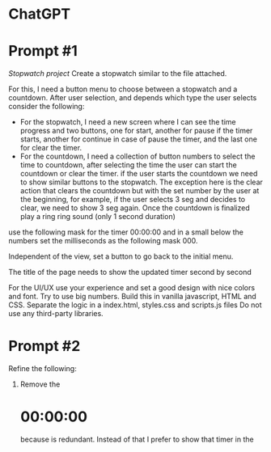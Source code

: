 # ChatGPT

# Prompt #1

*Stopwatch project*
Create a stopwatch similar to the file attached.

For this, I need a button menu to choose between a stopwatch and a countdown.
After user selection, and depends which type the user selects consider the following:
- For the stopwatch, I need a new screen where I can see the time progress and two buttons, one for start, another for pause if the timer starts, another for continue in case of pause the timer, and the last one for clear the timer.
- For the countdown, I need a collection of button numbers to select the time to countdown, after selecting the time the user can start the countdown or clear the timer. if the user starts the countdown we need to show similar buttons to the stopwatch. The exception here is the clear action that clears the countdown but with the set number by the user at the beginning, for example, if the user selects 3 seg and decides to clear, we need to show 3 seg again. Once the countdown is finalized play a ring ring sound (only 1 second duration)

use the following mask for the timer 00:00:00 and in a small below the numbers set the milliseconds as the following mask 000.

Independent of the view, set a button to go back to the initial menu.

The title of the page needs to show the updated timer second by second

For the UI/UX use your experience and set a good design with nice colors and font. Try to use big numbers.
Build this in vanilla javascript, HTML and CSS.
Separate the logic in a index.html, styles.css and scripts.js files
Do not use any third-party libraries.

# Prompt #2

Refine the following:
1) Remove the <h1 id="stopwatchTitle">00:00:00</h1> because is redundant. Instead of that I prefer to show that timer in the <title> tag of my HTML,
2) Can you give me a .mp3 file with a ring sound?, or a webpage where I can download for free?
3) For the countdown I prefer to have a time picker (form hours to seconds) where the user can select a specific time
4) Add some icons/images to the UI to be more user friendly
5) Add a progress bar in the countdown timer to show in a interactive way the timer
6) For the miliseconds use a small font, and place the numbers near the seconds

# Prompt #3

Give me all the code together instead of point by point, the original one with the refinements

# Prompt #4

For both, stopwatch and countdown, after clear action the timer, the pickers, and the action buttons need to restore to the initial state

